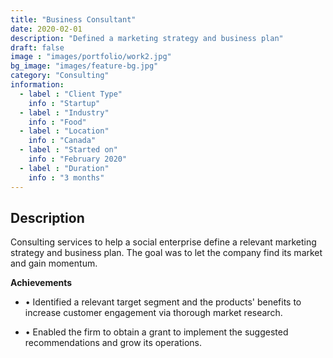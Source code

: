 ```yaml
---
title: "Business Consultant"
date: 2020-02-01
description: "Defined a marketing strategy and business plan"
draft: false
image : "images/portfolio/work2.jpg"
bg_image: "images/feature-bg.jpg"
category: "Consulting"
information:
  - label : "Client Type"
    info : "Startup"
  - label : "Industry"
    info : "Food"  
  - label : "Location"
    info : "Canada"
  - label : "Started on"
    info : "February 2020"
  - label : "Duration"
    info : "3 months"
---
```

## Description
Consulting services to help a social enterprise define a relevant marketing strategy and business plan. The goal was to let the company find its market and gain momentum.

**Achievements**
- • Identified a relevant target segment and the products' benefits to increase customer engagement via thorough market research.

- • Enabled the firm to obtain a grant to implement the suggested recommendations and grow its operations.
